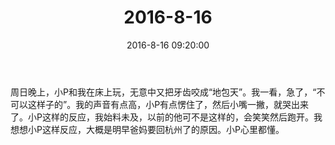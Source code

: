 ﻿---
title: "2016-8-16"
date: 2016-8-16 09:20:00
tags: 文字
categories: 爸爸
---
周日晚上，小P和我在床上玩，无意中又把牙齿咬成“地包天”。我一看，急了，“不可以这样子的”。我的声音有点高，小P有点愣住了，然后小嘴一撇，就哭出来了。小P这样的反应，我始料未及，以前的他可不是这样的，会笑笑然后跑开。我想想小P这样反应，大概是明早爸妈要回杭州了的原因。小P心里都懂。